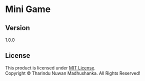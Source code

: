 # Mini Game

## Version
1.0.0

## License
This product is licensed under [MIT License](License.txt). <br/>
Copyright &copy; Tharindu Nuwan Madhushanka. All Rights Reserved!